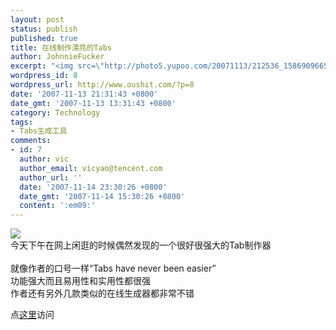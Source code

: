 ```yaml
---
layout: post
status: publish
published: true
title: 在线制作漂亮的Tabs
author: JohnnieFucker
excerpt: "<img src=\"http://photo5.yupoo.com/20071113/212536_1586909665.jpg\" />\r\n今天下午在网上闲逛的时候偶然发现的一个很好很强大的Tab制作器\r\n"
wordpress_id: 8
wordpress_url: http://www.oushit.com/?p=8
date: '2007-11-13 21:31:43 +0800'
date_gmt: '2007-11-13 13:31:43 +0800'
category: Technology
tags:
- Tabs生成工具
comments:
- id: 7
  author: vic
  author_email: vicyao@tencent.com
  author_url: ''
  date: '2007-11-14 23:30:26 +0800'
  date_gmt: '2007-11-14 15:30:26 +0800'
  content: ':em09:'
---
```

<p><img src="http://photo5.yupoo.com/20071113/212536_1586909665.jpg" /><br />
今天下午在网上闲逛的时候偶然发现的一个很好很强大的Tab制作器<br />
<!--break--><a id="more-8"></a><br />
就像作者的口号一样“Tabs have never been easier”<br />
功能强大而且易用性和实用性都很强<br />
作者还有另外几款类似的在线生成器都非常不错</p>
<p>点<a href="http://www.tabsgenerator.com" target="_blank">这里</a>访问</p>
